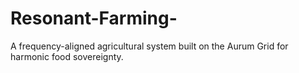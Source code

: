# Resonant-Farming-
A frequency-aligned agricultural system built on the Aurum Grid for harmonic food sovereignty.
